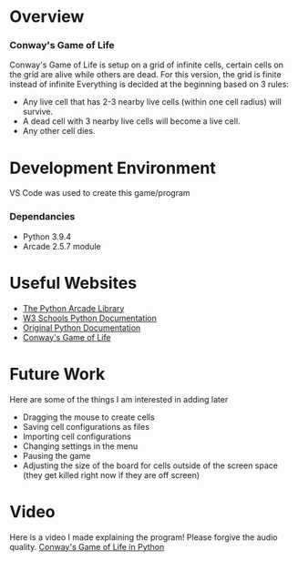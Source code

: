 # Overview

### Conway's Game of Life
Conway's Game of Life is setup on a grid of infinite cells, certain cells on the grid are alive
while others are dead. 
For this version, the grid is finite instead of infinite
Everything is decided at the beginning based on 3 rules:
* Any live cell that has 2-3 nearby live cells (within one cell radius) will survive.
* A dead cell with 3 nearby live cells will become a live cell.
* Any other cell dies.

# Development Environment
VS Code was used to create this game/program

### Dependancies
* Python 3.9.4
* Arcade 2.5.7 module

# Useful Websites
* [The Python Arcade Library](https://api.arcade.academy/en/latest/)
* [W3 Schools Python Documentation](https://www.w3schools.com/python/default.asp)
* [Original Python Documentation](https://docs.python.org/3/)
* [Conway's Game of Life](https://en.wikipedia.org/wiki/Conway%27s_Game_of_Life)

# Future Work
Here are some of the things I am interested in adding later
* Dragging the mouse to create cells
* Saving cell configurations as files
* Importing cell configurations
* Changing settings in the menu
* Pausing the game
* Adjusting the size of the board for cells outside of the screen space (they get killed right now if they are off screen)

# Video
Here is a video I made explaining the program! Please forgive the audio quality.
[Conway's Game of Life in Python](https://youtu.be/IMtzUaAv-ok)





















<!-- Old version of the readme 

# Conway's Game of Life
Conway's Game of Life is setup on a grid of infinite cells, certain cells on the grid are alive
while others are dead. Everything is decided at the beginning based on 3 rules:
* Any live cell that has 2-3 nearby (within one cell radius) live cells will survive.
* A dead cell with 3 nearby live cells will become a live cell.
* Any other cell dies.

## Getting Started
---
Make sure you have Python 3.8.0 or newer, arcade 2.5.7 or newer
and running on your machine. You can install arcade by opening a terminal 
and running the following command.
```
python3 -m pip install arcade
```
After you've installed the required libraries, open a terminal and browse to the 
project's root folder. Start the program by running either of these commands (depending 
on your python installation)
```
python3 game_of_life
python game_of_life
```
You can also run the program from an IDE like Visual Studio Code. Start your IDE 
and open the project folder. Select the main module inside the lightbike folder and 
click the "run" icon.

## Project Structure
---
The project files and folders are organized as follows:
```
root                    (project root folder)
+-- game_of_life        (src code files - game_of_life)
  +-- data              (program data files)
    +-- __init__.py
    +-- board.py
    +-- constants.py
    +-- game_creation_view.py
    +-- game_view.py
  +-- __init__.py       (python package file)
  +-- __main__.py       (entry point for program)
+-- LICENSE             (license file)
+-- README.md           (general info)
```

## Required Technologies
---
* Python 3.8.0 or later
* arcade 2.5.7 or later

## Author
---
* Ethan Charles: ethan.charles02@gmail.com -->